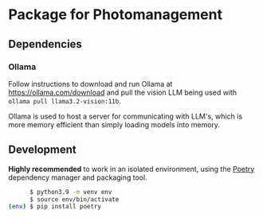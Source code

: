 # Package for Photomanagement
## Dependencies
### Ollama
Follow instructions to download and run Ollama at https://ollama.com/download and pull the vision LLM being used with `ollama pull llama3.2-vision:11b`.

Ollama is used to host a server for communicating with LLM's, which is more memory efficient than simply loading models into memory.

## Development
**Highly recommended** to work in an isolated environment, using the [Poetry](https://python-poetry.org) dependency manager and packaging tool.
```bash
      $ python3.9 -m venv env
      $ source env/bin/activate
(env) $ pip install poetry
```